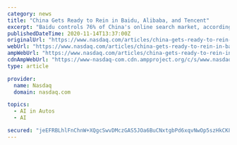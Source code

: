```yaml
---
category: news
title: "China Gets Ready to Rein in Baidu, Alibaba, and Tencent"
excerpt: "Baidu controls 76% of China's online search market, according to StatCounter, and it's the top player in artificial intelligence and driverless cars. Alibaba controls 56% of China's e-commerce ..."
publishedDateTime: 2020-11-14T13:37:00Z
originalUrl: "https://www.nasdaq.com/articles/china-gets-ready-to-rein-in-baidu-alibaba-and-tencent-2020-11-14?time=1605359341"
webUrl: "https://www.nasdaq.com/articles/china-gets-ready-to-rein-in-baidu-alibaba-and-tencent-2020-11-14?time=1605359341"
ampWebUrl: "https://www.nasdaq.com/articles/china-gets-ready-to-rein-in-baidu-alibaba-and-tencent-2020-11-14?amp"
cdnAmpWebUrl: "https://www-nasdaq-com.cdn.ampproject.org/c/s/www.nasdaq.com/articles/china-gets-ready-to-rein-in-baidu-alibaba-and-tencent-2020-11-14?amp"
type: article

provider:
  name: Nasdaq
  domain: nasdaq.com

topics:
  - AI in Autos
  - AI

secured: "jeEFRBLhlFnChnW+XQgcSwvDMczGAS5JOa6BuCNxtgbPd6xqvNwOp5szHkCK8FgBbhJZgifiEV52yI5gOVob2G1dYxKi8vT6CZWcOHmKjaJPsr/vxbktDkOpGf4kq5RJws68eMcO/xIp5IMImlApjyBLf3AkDP9zCnMHwp+fQqAoToXad+pwyeMHEuhGSyoEROLj6TfC7SpPMMKwZCyoDtMEXMebk7ZIkcAT8aVd38/V/KahNN1arYTZyMod2WaSiagmoRoaRttmEyM9sl9aEWYumOgotG+cPkZPK+CcXGKe0+ERLNjN/KHjZuUCJJ5JxtRzilFE0Tj76Z5ghihNLJL2/GQcEexj7oK9lxfA7Ro=;4I60IWLNTnBfDIdNRkManA=="
---
```


